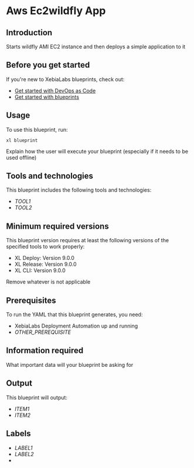 # Aws Ec2wildfly App

## Introduction

Starts wildfly AMI EC2 instance and then deploys a simple application to it

## Before you get started

If you're new to XebiaLabs blueprints, check out:

* [Get started with DevOps as Code](https://docs.xebialabs.com/xl-release/concept/get-started-with-devops-as-code.html)
* [Get started with blueprints](https://docs.xebialabs.com/xl-release/concept/get-started-with-blueprints.html)

## Usage

To use this blueprint, run:

```plain
xl blueprint
```

Explain how the user will execute your blueprint (especially if it needs to be used offline)

## Tools and technologies

This blueprint includes the following tools and technologies:

* _TOOL1_
* _TOOL2_

## Minimum required versions

This blueprint version requires at least the following versions of the specified tools to work properly:

* XL Deploy: Version 9.0.0
* XL Release: Version 9.0.0
* XL CLI: Version 9.0.0

Remove whatever is not applicable

## Prerequisites

To run the YAML that this blueprint generates, you need:

* XebiaLabs Deployment Automation up and running
* _OTHER_PREREQUISITE_

## Information required

What important data will your blueprint be asking for

## Output

This blueprint will output:

* _ITEM1_
* _ITEM2_

## Labels

* _LABEL1_
* _LABEL2_
*